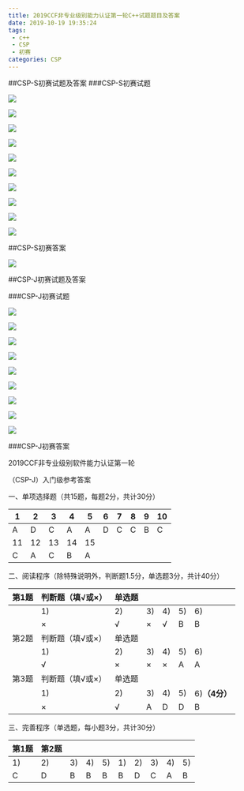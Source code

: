 ```yaml
---
title: 2019CCF非专业级别能力认证第一轮C++试题题目及答案
date: 2019-10-19 19:35:24
tags:
 - c++
 - CSP
 - 初赛
categories: CSP
---
```

##CSP-S初赛试题及答案
###CSP-S初赛试题

![](\2019CSP-S提高组C++试题A卷\2019CSP-S提高组C++试题A卷_页面_01.png)

![](\2019CSP-S提高组C++试题A卷\2019CSP-S提高组C++试题A卷_页面_02.png)

![](\2019CSP-S提高组C++试题A卷\2019CSP-S提高组C++试题A卷_页面_03.png)

![](\2019CSP-S提高组C++试题A卷\2019CSP-S提高组C++试题A卷_页面_04.png)

![](\2019CSP-S提高组C++试题A卷\2019CSP-S提高组C++试题A卷_页面_05.png)

![](\2019CSP-S提高组C++试题A卷\2019CSP-S提高组C++试题A卷_页面_06.png)

![](\2019CSP-S提高组C++试题A卷\2019CSP-S提高组C++试题A卷_页面_07.png)

![](\2019CSP-S提高组C++试题A卷\2019CSP-S提高组C++试题A卷_页面_08.png)

![](\2019CSP-S提高组C++试题A卷\2019CSP-S提高组C++试题A卷_页面_09.png)

![](\2019CSP-S提高组C++试题A卷\2019CSP-S提高组C++试题A卷_页面_10.png)


##CSP-S初赛答案

![](\2019CSP-S提高组C++试题A卷\2019CSP-S提高组C++试题A卷_页面_11.png)

##CSP-J初赛试题及答案

###CSP-J初赛试题


![](\入门组C++（CSP2019-junior-C++-A）\入门组C++（CSP2019-junior-C++-A）_页面_1.png)

![](\入门组C++（CSP2019-junior-C++-A）\入门组C++（CSP2019-junior-C++-A）_页面_2.png)

![](\入门组C++（CSP2019-junior-C++-A）\入门组C++（CSP2019-junior-C++-A）_页面_3.png)

![](\入门组C++（CSP2019-junior-C++-A）\入门组C++（CSP2019-junior-C++-A）_页面_4.png)

![](\入门组C++（CSP2019-junior-C++-A）\入门组C++（CSP2019-junior-C++-A）_页面_5.png)

![](\入门组C++（CSP2019-junior-C++-A）\入门组C++（CSP2019-junior-C++-A）_页面_6.png)

![](\入门组C++（CSP2019-junior-C++-A）\入门组C++（CSP2019-junior-C++-A）_页面_7.png)

![](\入门组C++（CSP2019-junior-C++-A）\入门组C++（CSP2019-junior-C++-A）_页面_8.png)

![](\入门组C++（CSP2019-junior-C++-A）\入门组C++（CSP2019-junior-C++-A）_页面_9.png)


###CSP-J初赛答案

2019CCF非专业级别软件能力认证第一轮

（CSP-J）入门级参考答案

一、单项选择题（共15题，每题2分，共计30分）

| 1  | 2  | 3  | 4  | 5  | 6 | 7 | 8 | 9 | 10 |
|----|----|----|----|----|---|---|---|---|----|
| A  | D  | C  | A  | A  | D | C | C | B | C  |
| 11 | 12 | 13 | 14 | 15 |   |   |   |   |    |
| C  | A  | C  | B  | A  |   |   |   |   |    |

二、阅读程序（除特殊说明外，判断题1.5分，单选题3分，共计40分）

| 第1题 | 判断题（填√或×） | 单选题 |    |    |    |               |
|-------|------------------|--------|----|----|----|---------------|
|       | 1)               | 2)     | 3) | 4) | 5) | 6)            |
|       | ×                | √      | ×  | √  | B  | B             |
| 第2题 | 判断题（填√或×） | 单选题 |    |    |    |               |
|       | 1)               | 2)     | 3) | 4) | 5) | 6)            |
|       | √                | ×      | ×  | ×  | A  | A             |
| 第3题 | 判断题（填√或×） | 单选题 |    |    |    |               |
|       | 1)               | 2)     | 3) | 4) | 5) | 6)**（4分）** |
|       | ×                | √      | A  | D  | D  | B             |

三、完善程序（单选题，每小题3分，共计30分）

| 第1题 | 第2题 |    |    |    |    |    |    |    |    |
|-------|-------|----|----|----|----|----|----|----|----|
| 1)    | 2)    | 3) | 4) | 5) | 1) | 2) | 3) | 4) | 5) |
| C     | D     | B  | B  | B  | B  | D  | C  | A  | B  |
